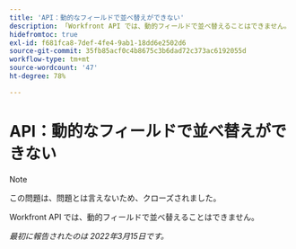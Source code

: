 ```yaml
---
title: 'API：動的なフィールドで並べ替えができない'
description: 「Workfront API では、動的フィールドで並べ替えることはできません。 」
hidefromtoc: true
exl-id: f681fca8-7def-4fe4-9ab1-18dd6e2502d6
source-git-commit: 35fb85acf0c4b8675c3b6dad72c373ac6192055d
workflow-type: tm+mt
source-wordcount: '47'
ht-degree: 78%

---
```


# API：動的なフィールドで並べ替えができない

<!--Requested article: Article exists to let people know they can't do this.-->

>[!NOTE]
>
>この問題は、問題とは言えないため、クローズされました。

Workfront API では、動的フィールドで並べ替えることはできません。

_最初に報告されたのは 2022年3月15日です。_
